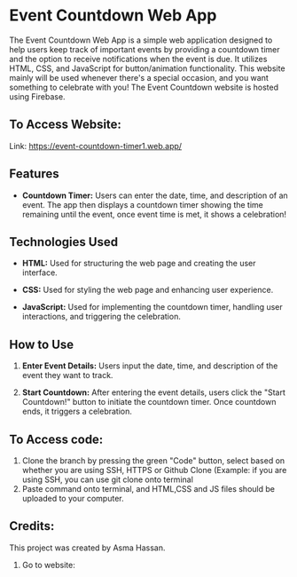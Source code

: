 # Event Countdown Web App

The Event Countdown Web App is a simple web application designed to help users keep track of important events by providing a countdown timer and the option to receive notifications when the event is due. It utilizes HTML, CSS, and JavaScript for button/animation functionality. This website mainly will be used whenever there's a special occasion, and you want something to celebrate with you! The Event Countdown website is hosted using Firebase.

## To Access Website:
Link: https://event-countdown-timer1.web.app/

## Features

- **Countdown Timer:** Users can enter the date, time, and description of an event. The app then displays a countdown timer showing the time remaining until the event, once event time is met, it shows a celebration!
  

## Technologies Used

- **HTML:** Used for structuring the web page and creating the user interface.
  
- **CSS:** Used for styling the web page and enhancing user experience.
  
- **JavaScript:** Used for implementing the countdown timer, handling user interactions, and triggering the celebration.
  

## How to Use

1. **Enter Event Details:** Users input the date, time, and description of the event they want to track.
  
2. **Start Countdown:** After entering the event details, users click the "Start Countdown!" button to initiate the countdown timer. Once countdown ends, it triggers a celebration.
  

## To Access code:
1. Clone the branch by pressing the green "Code" button, select based on whether you are using SSH, HTTPS or Github Clone
   (Example: if you are using SSH, you can use git clone <link> onto terminal
3. Paste command onto terminal, and HTML,CSS and JS files should be uploaded to your computer.



## Credits:
This project was created by Asma Hassan.









1. Go to website: 
